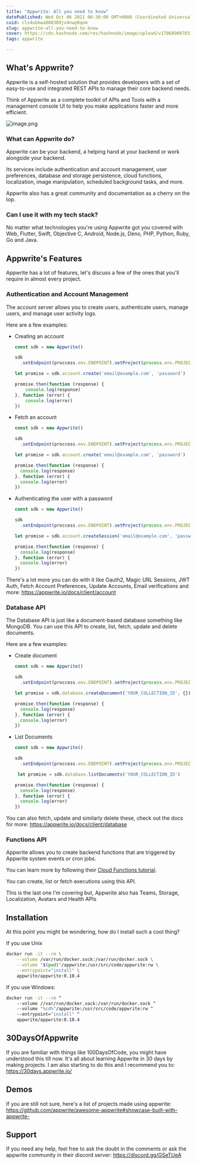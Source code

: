 ```yaml
---
title: "Appwrite: All you need to know"
datePublished: Wed Oct 06 2021 06:30:00 GMT+0000 (Coordinated Universal Time)
cuid: cls4ubkwa000309jv4nwp0qom
slug: appwrite-all-you-need-to-know
cover: https://cdn.hashnode.com/res/hashnode/image/upload/v1706890070314/948a63a1-e58d-4109-8aaf-19befc4ae915.avif
tags: appwrite

---
```


## What's Appwrite?

Appwrite is a self-hosted solution that provides developers with a set of easy-to-use and integrated REST APIs to manage their core backend needs.

Think of Appwrite as a complete toolkit of APIs and Tools with a management console UI to help you make applications faster and more efficient.

![image.png](https://cdn.hashnode.com/res/hashnode/image/upload/v1633503574623/byK7BSzMb.png)

### What can Appwrite do?

Appwrite can be your backend, a helping hand at your backend or work alongside your backend.

Its services include authentication and account management, user preferences, database and storage persistence, cloud functions, localization, image manipulation, scheduled background tasks, and more.

Appwrite also has a great community and documentation as a cherry on the top.

### Can I use it with my tech stack?

No matter what technologies you're using Appwrite got you covered with Web, Flutter, Swift, Objective C, Android, Node.js, Deno, PHP, Python, Ruby, Go and Java.

## Appwrite's Features

Appwrite has a lot of features, let's discuss a few of the ones that you'll require in almost every project.

### Authentication and Account Management

The account server allows you to create users, authenticate users, manage users, and manage user activity logs.

Here are a few examples:

- Creating an account
  ```js
  const sdk = new Appwrite()

  sdk
    .setEndpoint(proccess.env.ENDPOINT).setProject(process.env.PROJECT_ID)

  let promise = sdk.account.create('email@example.com', 'password')

  promise.then(function (response) {
      console.log(response)
  }, function (error) {
      console.log(error)
  })
  ```
- Fetch an account
  ```js
  const sdk = new Appwrite()

  sdk
    .setEndpoint(proccess.env.ENDPOINT).setProject(process.env.PROJECT_ID)

  let promise = sdk.account.create('email@example.com', 'password')

  promise.then(function (response) {
    console.log(response)
  }, function (error) {
    console.log(error)
  })
  ```

- Authenticating the user with a password
  ```js
  const sdk = new Appwrite()

  sdk
    .setEndpoint(proccess.env.ENDPOINT).setProject(process.env.PROJECT_ID)

  let promise = sdk.account.createSession('email@example.com', 'password')

  promise.then(function (response) {
    console.log(response)
  }, function (error) {
    console.log(error)
  })
  ```

There's a lot more you can do with it like Oauth2, Magic URL Sessions, JWT Auth, Fetch Account Preferences, Update Accounts, Email verifications and more: https://appwrite.io/docs/client/account

### Database API

The Database API is just like a document-based database something like MongoDB. You can use this API to create, list, fetch, update and delete documents.

Here are a few examples:

- Create document
  ```js
  const sdk = new Appwrite()

  sdk
    .setEndpoint(proccess.env.ENDPOINT).setProject(process.env.PROJECT_ID)

  let promise = sdk.database.createDocument('YOUR_COLLECTION_ID', {})

  promise.then(function (response) {
    console.log(response)
  }, function (error) {
    console.log(error)
  })
  ```
- List Documents
  ```js
  const sdk = new Appwrite()

  sdk
    .setEndpoint(proccess.env.ENDPOINT).setProject(process.env.PROJECT_ID)

   let promise = sdk.database.listDocuments('YOUR_COLLECTION_ID')

  promise.then(function (response) {
    console.log(response)
  }, function (error) {
    console.log(error)
  })
  ```

You can also fetch, update and similarly delete these, check out the docs for more: https://appwrite.io/docs/client/database

### Functions API

Appwrite allows you to create backend functions that are triggered by Appwrite system events or cron jobs.

You can learn more by following their [Cloud Functions tutorial](https://appwrite.io/docs/functions).

You can create, list or fetch executions using this API.

This is the last one I'm covering but, Appwrite also has Teams, Storage, Localization, Avatars and Health APIs

## Installation

At this point you might be wondering, how do I install such a cool thing? 

If you use Unix

```sh
docker run -it --rm \
    --volume /var/run/docker.sock:/var/run/docker.sock \
    --volume "$(pwd)"/appwrite:/usr/src/code/appwrite:rw \
    --entrypoint="install" \
    appwrite/appwrite:0.10.4
```

If you use Windows:

```sh
docker run -it --rm ^
    --volume //var/run/docker.sock:/var/run/docker.sock ^
    --volume "%cd%"/appwrite:/usr/src/code/appwrite:rw ^
    --entrypoint="install" ^
    appwrite/appwrite:0.10.4
```

## 30DaysOfAppwrite

If you are familiar with things like 100DaysOfCode, you might have understood this till now. It's all about learning Appwrite in 30 days by making projects. I am also starting to do this and I recommend you to: https://30days.appwrite.io/

## Demos

If you are still not sure, here's a list of projects made using appwrite: https://github.com/appwrite/awesome-appwrite#showcase-built-with-appwrite-

## Support

If you need any help, feel free to ask the doubt in the comments or ask the appwrite community in their discord server: https://discord.gg/GSeTUeA